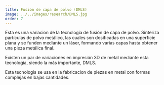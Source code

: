 ```yaml
---
title: Fusión de capa de polvo (DMLS) 
image: ../../images/research/DMLS.jpg
order: 7
---
```


Esta es una variacion de la tecnología de fusión de capa de polvo. Sinteriza partículas de polvo metálico, las cuales son dosificadas en una superficie plana y se funden mediante un láser, formando varias capas hasta obtener una pieza metálica final. 

Existen un par de variaciones en impresión 3D de metal mediante esta tecnología, siendo la más importante, DMLS. 

Esta tecnologia se usa en la fabricacion de piezas en metal con formas complejas en bajas cantidades.